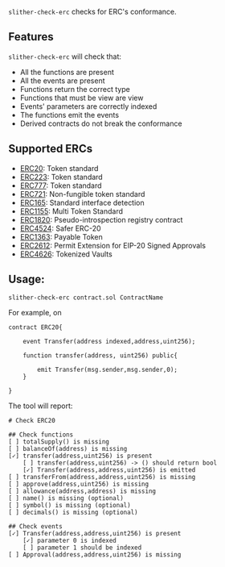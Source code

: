 `slither-check-erc` checks for ERC's conformance.

## Features

`slither-check-erc` will check that:

- All the functions are present
- All the events are present
- Functions return the correct type
- Functions that must be view are view
- Events' parameters are correctly indexed
- The functions emit the events
- Derived contracts do not break the conformance

## Supported ERCs

- [ERC20](https://eips.ethereum.org/EIPS/eip-20): Token standard
- [ERC223](https://github.com/ethereum/eips/issues/223): Token standard
- [ERC777](https://eips.ethereum.org/EIPS/eip-777): Token standard
- [ERC721](https://eips.ethereum.org/EIPS/eip-721): Non-fungible token standard
- [ERC165](https://eips.ethereum.org/EIPS/eip-165): Standard interface detection
- [ERC1155](https://eips.ethereum.org/EIPS/eip-1155): Multi Token Standard
- [ERC1820](https://eips.ethereum.org/EIPS/eip-1820): Pseudo-introspection registry contract
- [ERC4524](https://eips.ethereum.org/EIPS/eip-4524): Safer ERC-20
- [ERC1363](https://eips.ethereum.org/EIPS/eip-1363): Payable Token
- [ERC2612](https://eips.ethereum.org/EIPS/eip-2612): Permit Extension for EIP-20 Signed Approvals
- [ERC4626](https://eips.ethereum.org/EIPS/eip-4626): Tokenized Vaults

## Usage:

```
slither-check-erc contract.sol ContractName
```
For example, on

```Solidity
contract ERC20{

    event Transfer(address indexed,address,uint256);

    function transfer(address, uint256) public{

        emit Transfer(msg.sender,msg.sender,0);
    }

}
```

The tool will report:

```
# Check ERC20

## Check functions
[ ] totalSupply() is missing 
[ ] balanceOf(address) is missing 
[✓] transfer(address,uint256) is present
	[ ] transfer(address,uint256) -> () should return bool
	[✓] Transfer(address,address,uint256) is emitted
[ ] transferFrom(address,address,uint256) is missing 
[ ] approve(address,uint256) is missing 
[ ] allowance(address,address) is missing 
[ ] name() is missing (optional)
[ ] symbol() is missing (optional)
[ ] decimals() is missing (optional)

## Check events
[✓] Transfer(address,address,uint256) is present
	[✓] parameter 0 is indexed
	[ ] parameter 1 should be indexed
[ ] Approval(address,address,uint256) is missing
```